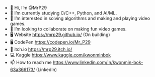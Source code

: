 - 👋 Hi, I’m @MrP29
- 🌱 I’m currently studying C/C++, Python, and AI/ML.
- 👀 I’m interested in solving algorithms and making and playing video games.
- 💞️ I’m looking to collaborate on making fun video games.
- 🖥 Website https://mrp29.github.io/ (On building)
- 🖥 CodePen https://codepen.io/Mr_P29
- 👾 itch.io https://mrp29.itch.io/
- 💻 Kaggle https://www.kaggle.com/kwonminbok
- 📫 How to reach me https://www.linkedin.com/in/kwonmin-bok-63a366173/ (LinkedIn)

<!---
MrP29/MrP29 is a ✨ special ✨ repository because its `README.md` (this file) appears on your GitHub profile.
You can click the Preview link to take a look at your changes.
--->
